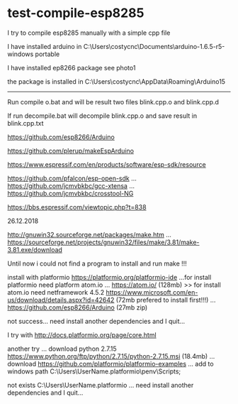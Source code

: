 # test-compile-esp8285
I try to compile esp8285 manually with a simple cpp file 

I have installed arduino in C:\Users\costycnc\Documents\arduino-1.6.5-r5-windows portable

I have installed ep8266 package see photo1

the package is installed in C:\Users\costycnc\AppData\Roaming\Arduino15

__________________________________________________________________________

Run compile o.bat and will be result two files blink.cpp.o and blink.cpp.d

If run decompile.bat will decompile blink.cpp.o and save result in blink.cpp.txt

https://github.com/esp8266/Arduino

https://github.com/plerup/makeEspArduino

https://www.espressif.com/en/products/software/esp-sdk/resource

https://github.com/pfalcon/esp-open-sdk ... https://github.com/jcmvbkbc/gcc-xtensa ... https://github.com/jcmvbkbc/crosstool-NG

https://bbs.espressif.com/viewtopic.php?t=838

26.12.2018

http://gnuwin32.sourceforge.net/packages/make.htm ... https://sourceforge.net/projects/gnuwin32/files/make/3.81/make-3.81.exe/download

Until now i could not find a program to install and run make !!!

install with platformio https://platformio.org/platformio-ide ...for install platformio need platform atom.io ... https://atom.io/ (128mb) >> for install atom.io need netframework 4.5.2 https://www.microsoft.com/en-us/download/details.aspx?id=42642 (72mb prefered to install first!!!) ... https://github.com/esp8266/Arduino (27mb zip)

not success... need install another dependencies and I quit...

I try with http://docs.platformio.org/page/core.html

another try ... download python 2.7.15 https://www.python.org/ftp/python/2.7.15/python-2.7.15.msi (18.4mb) ... 
download https://github.com/platformio/platformio-examples ... add to windows path C:\Users\UserName\.platformio\penv\Scripts;

not exists C:\Users\UserName\.platformio  ... need install another dependencies and I quit...







